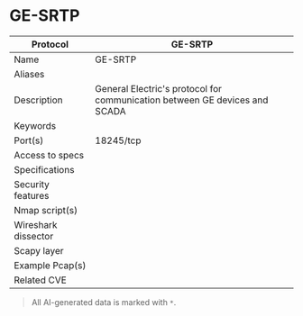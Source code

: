# GE-SRTP

| Protocol | GE-SRTP |
|---|---|
| Name | GE-SRTP |
| Aliases |  |
| Description | General Electric's protocol for communication between GE devices and SCADA |
| Keywords |  |
| Port(s) | 18245/tcp |
| Access to specs |  |
| Specifications |  |
| Security features |  |
| Nmap script(s) |  |
| Wireshark dissector |  |
| Scapy layer |  |
| Example Pcap(s) |  |
| Related CVE |  |



> All AI-generated data is marked with `*`.
